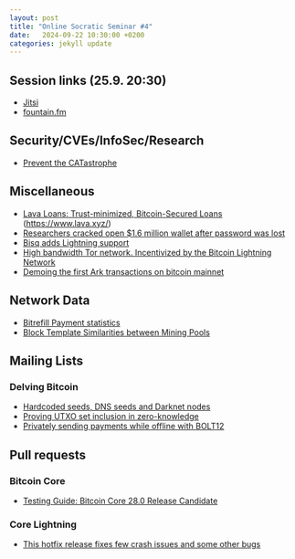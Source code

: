 ```yaml
---
layout: post
title: "Online Socratic Seminar #4"
date:   2024-09-22 10:30:00 +0200
categories: jekyll update
---
```


## Session links (25.9. 20:30)

- [Jitsi](https://meet.jit.si/moderated/8258683a311677c4d07e7cc16ad5c2d817a285137af52fc0b447177b1faeae6b)
- [fountain.fm](https://fountain.fm/show/ZRopbw0irxT5HgbS3XYq)

## Security/CVEs/InfoSec/Research

- [Prevent the CATastrophe](https://gist.github.com/RobinLinus/fdee133af13948b0e617f9ef4f8b8752)

## Miscellaneous

- [Lava Loans: Trust-minimized, Bitcoin-Secured Loans](https://github.com/lava-xyz/loans-paper) (https://www.lava.xyz/)
- [Researchers cracked open $1.6 million wallet after password was lost](https://www.tomshardware.com/tech-industry/cryptocurrency/researchers-cracked-open-dollar16-million-bitcoin-wallet-after-20-character-password-was-lost-well-worth-the-six-months-of-effort)
- [Bisq adds Lightning support](https://github.com/bisq-network/bisq2/releases/tag/v2.1.0)
- [High bandwidth Tor network. Incentivized by the Bitcoin Lightning Network](https://devpost.com/software/el-tor)
- [Demoing the first Ark transactions on bitcoin mainnet](https://blog.second.tech/demoing-the-first-ark-transactions-on-bitcoin-mainnet/)

## Network Data

- [Bitrefill Payment statistics](https://x.com/mattahlborg/status/1828436316930912364)
- [Block Template Similarities between Mining Pools](https://b10c.me/observations/12-template-similarity/)


## Mailing Lists

### Delving Bitcoin

- [Hardcoded seeds, DNS seeds and Darknet nodes](https://delvingbitcoin.org/t/hardcoded-seeds-dns-seeds-and-darknet-nodes/1123)
- [Proving UTXO set inclusion in zero-knowledge](https://delvingbitcoin.org/t/proving-utxo-set-inclusion-in-zero-knowledge/1142)
- [Privately sending payments while offline with BOLT12](https://delvingbitcoin.org/t/privately-sending-payments-while-offline-with-bolt12/1134)

## Pull requests

### Bitcoin Core

- [
Testing Guide: Bitcoin Core 28.0 Release Candidate
](https://github.com/bitcoin-core/bitcoin-devwiki/wiki/28.0-Release-Candidate-Testing-Guide)


### Core Lightning

- [This hotfix release fixes few crash issues and some other bugs](https://github.com/ElementsProject/lightning/releases/tag/v24.08.1)